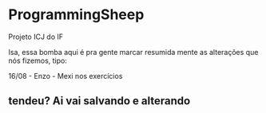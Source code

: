 # ProgrammingSheep
Projeto ICJ do IF

Isa, essa bomba aqui é pra gente marcar resumida mente as alterações que nós fizemos, tipo:

16/08 - Enzo - Mexi nos exercícios

tendeu? Ai vai salvando e alterando
------------------------------------------------------------------
